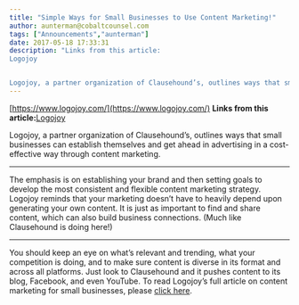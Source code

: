 ```yaml
---
title: "Simple Ways for Small Businesses to Use Content Marketing!"
author: aunterman@cobaltcounsel.com
tags: ["Announcements","aunterman"]
date: 2017-05-18 17:33:31
description: "Links from this article:
Logojoy


Logojoy, a partner organization of Clausehound’s, outlines ways that small businesses can establish themselv..."
---
```


[https://www.logojoy.com/](https://www.logojoy.com/)
**Links from this article:**[Logojoy](https://www.logojoy.com/)

Logojoy, a partner organization of Clausehound’s, outlines ways that small businesses can establish themselves and get ahead in advertising in a cost-effective way through content marketing. 
** **
The emphasis is on establishing your brand and then setting goals to develop the most consistent and flexible content marketing strategy. Logojoy reminds that your marketing doesn’t have to heavily depend upon generating your own content. It is just as important to find and share content, which can also build business connections. (Much like Clausehound is doing here!) 
** **
You should keep an eye on what’s relevant and trending, what your competition is doing, and to make sure content is diverse in its format and across all platforms. Just look to Clausehound and it pushes content to its blog, Facebook, and even YouTube. 
To read Logojoy’s full article on content marketing for small businesses, please [click here](http://blog.logojoy.com/2017/04/24/simple-small-businesses-content-marketing/). 